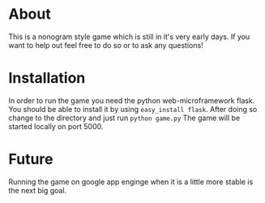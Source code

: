About
=====
This is a nonogram style game which is still in it's very early days.
If you want to help out feel free to do so or to ask any questions!

Installation
============
In order to run the game you need the python web-microframework flask.
You should be able to install it by using `easy_install flask`.
After doing so change to the directory and just run `python game.py`
The game will be started locally on port 5000.

Future
================
Running the game on google app enginge when it is a little more stable is the next big goal.
